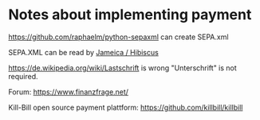 # Notes about implementing payment

https://github.com/raphaelm/python-sepaxml can create SEPA.xml

SEPA.XML can be read by [Jameica / Hibiscus](https://www.willuhn.de/wiki/doku.php?id=start)

https://de.wikipedia.org/wiki/Lastschrift is wrong "Unterschrift" is not required.


Forum: https://www.finanzfrage.net/

Kill-Bill open source payment plattform: https://github.com/killbill/killbill
